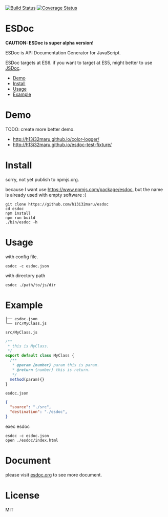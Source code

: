 [![Build Status](https://travis-ci.org/h13i32maru/esdoc.svg?branch=master)](https://travis-ci.org/h13i32maru/esdoc)
[![Coverage Status](https://coveralls.io/repos/h13i32maru/esdoc/badge.svg)](https://coveralls.io/r/h13i32maru/esdoc)

# ESDoc
**CAUTION: ESDoc is super alpha version!**

ESDoc is API Documentation Generator for JavaScript.

ESDoc targets at ES6. if you want to target at ES5, might better to use [JSDoc](http://usejsdoc.org/).

- [Demo](#demo)
- [Install](#install)
- [Usage](#usage)
- [Example](#example)

# Demo
TODO: create more better demo.

- http://h13i32maru.github.io/color-logger/
- http://h13i32maru.github.io/esdoc-test-fixture/

# Install
sorry, not yet publish to npmjs.org.

because I want use https://www.npmjs.com/package/esdoc, but the name is already used with empty software :(

```
git clone https://github.com/h13i32maru/esdoc
cd esdoc
npm install
npm run build
./bin/esdoc -h
```

# Usage
with config file.

```
esdoc -c esdoc.json
```

with directory path

```
esdoc ./path/to/js/dir
```

# Example
```
├── esdoc.json
└── src/MyClass.js
```

``src/MyClass.js``

```javascript
/**
 * this is MyClass.
 */
export default class MyClass {
  /**
   * @param {number} param this is param.
   * @return {number} this is return.
   */
  method(param){}
}
```

``esdoc.json``

```json
{
  "source": "./src",
  "destination": "./esdoc",
}
```

exec esdoc

```
esdoc -c esdoc.json
open ./esdoc/index.html
```

# Document
please visit [esdoc.org](https://esdoc.org) to see more document.

# License
MIT
